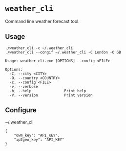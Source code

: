 # `weather_cli`

Command line weather forecast tool.

## Usage
```
./weather_cli -c ~/.weather_cli
./weather_cli --congif ~/.weather_cli -C London -O GB
```
```
Usage: weather_cli.exe [OPTIONS] --config <FILE>

Options:
  -C, --city <CITY>
  -O, --country <COUNTRY>
  -c, --config <FILE>
  -v, --verbose
  -h, --help               Print help
  -V, --version            Print version
```

## Configure

~/.weather_cli
```
{
    "owm_key": "API_KEY",
    "ip2geo_key": "API_KEY"
}
```

